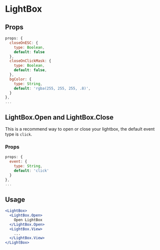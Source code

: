 # LightBox

## Props

```js 
props: {
  closeOnESC: {
    type: Boolean,
    default: false
  },
  closeOnClickMask: {
    type: Boolean,
    default: false,
  },
  bgColor: {
    type: String,
    default: 'rgba(255, 255, 255, .8)',
  }
},
...
```

## LightBox.Open and LightBox.Close
This is a recommend way to open or close your lightbox, the default event type is `click`.

### Props
```js
props: {
  event: {
    type: String,
    default: 'click'
  }
},
...
```

## Usage

```jsx
<LightBox>
  <LightBox.Open>
    Open LightBox
  </LightBox.Open>
  <LightBox.View>
    ...
  </LightBox.View>
</LightBox>
```
